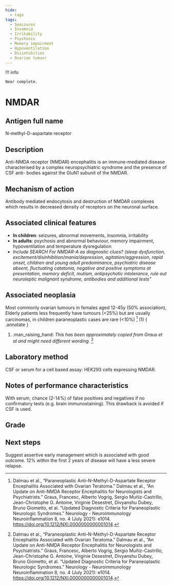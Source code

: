 ```yaml
---
hide:
  - tags
tags:
  - Seaizures
  - Insomnia
  - Irritability
  - Psychosis
  - Memory impairment
  - Hypoventilation
  - Disinhibition
  - Ovarian tumour
---
```


!!! info

    Near complete.

# NMDAR

## Antigen full name
N-methyl-D-aspartate receptor

## Description
Anti-NMDA receptor (NMDAR) encephalitis is an immune-mediated disease characterised by a complex neuropsychiatric syndrome and the presence of CSF anti- bodies against the GluN1 subunit of the NMDAR.

## Mechanism of action
Antibody mediated endocytosis and destruction of NMDAR complexes which results in decreased density of receptors on the neuronal surface.

## Associated clinical features
 - **In children**: seizures, abnormal movements, insomnia, irritability
 - **In adults**: psychosis and abnormal behaviour, memory impairment, hypoventilation and temperature dysregulation
 - *Include SEARCH For NMDAR-A as diagnostic clues? (sleep dysfunction, excitement/disinhibition/mania/depression, agitation/aggression, rapid onset, children and young adult predominance, psychiatric disease absent, fluctuating catatonia, negative and positive symptoms at presentation, memory deficit, mutism, antipsychotic intolerance, rule out neuroleptic malignant syndrome, antibodies and additional tests"*

## Associated neoplasia
Most commonly ovarian tumours in females aged 12-45y (50% association), Elderly patients less frequently have tumours (<25%) but are usually carcinomas, in children paraneoplastic cases are rare (<10%) [^1] (1) 
{ .annotate }

1.  :man_raising_hand: *This has been approximately copied from Graus et al and might need different wording.* [^1]

## Laboratory method
CSF or serum for a cell based assay: HEK293 cells expressing NMDAR.

## Notes of performance characteristics
With serum, chance (2-14%) of false positives and negatives if no confirmatory tests (e.g. brain immunostaining). This drawback is avoided if CSF is used.

## Grade

## Next steps
Suggest assertive early management which is associated with good outcome. 12% within the first 2 years of disease will have a less severe relapse.

[^1]: Dalmau et al., “Paraneoplastic Anti–N-Methyl-D-Aspartate Receptor Encephalitis Associated with Ovarian Teratoma.”
Dalmau et al., “An Update on Anti-NMDA Receptor Encephalitis for Neurologists and Psychiatrists.”
Graus, Francesc, Alberto Vogrig, Sergio Muñiz-Castrillo, Jean-Christophe G. Antoine, Virginie Desestret, Divyanshu Dubey, Bruno Giometto, et al. “Updated Diagnostic Criteria for Paraneoplastic Neurologic Syndromes.” Neurology - Neuroimmunology Neuroinflammation 8, no. 4 (July 2021): e1014. https://doi.org/10.1212/NXI.0000000000001014.
